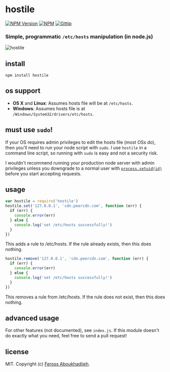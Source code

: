 # hostile
[![NPM Version](http://img.shields.io/npm/v/hostile.png)](https://npmjs.org/package/hostile)
[![NPM](http://img.shields.io/npm/dm/hostile.png)](https://npmjs.org/package/hostile)
[![Gittip](http://img.shields.io/gittip/feross.png)](https://www.gittip.com/feross/)

### Simple, programmatic `/etc/hosts` manipulation (in node.js)

![hostile](https://raw.github.com/feross/hostile/master/img.png)

## install

```
npm install hostile
```

## os support

- **OS X** and **Linux**: Assumes hosts file will be at `/etc/hosts`.
- **Windows**: Assumes hosts file is at `/Windows/System32/drivers/etc/hosts`.

## must use `sudo`!

If your OS requires admin privileges to edit the hosts file (most OSs do), then you'll need to run your node script with `sudo`. I use `hostile` in a command line script, so running with `sudo` is easy and not a security risk.

I wouldn't recommend running your production node server with admin privileges unless you downgrade to a normal user with [`process.setuid(id)`](http://nodejs.org/api/process.html#process_process_setuid_id) before you start accepting requests.

## usage

```js
var hostile = require('hostile')
hostile.set('127.0.0.1', 'cdn.peercdn.com', function (err) {
  if (err) {
    console.error(err)
  } else {
    console.log('set /etc/hosts successfully!')
  }
})
```

This adds a rule to /etc/hosts. If the rule already exists, then this does nothing.

```js
hostile.remove('127.0.0.1', 'cdn.peercdn.com', function (err) {
  if (err) {
    console.error(err)
  } else {
    console.log('set /etc/hosts successfully!')
  }
})
```

This removes a rule from /etc/hosts. If the rule does not exist, then this does
nothing.

## advanced usage

For other features (not documented), see `index.js`. If this module doesn't do exactly what you need, feel free to send a pull request!

## license

MIT. Copyright (c) [Feross Aboukhadijeh](http://feross.org).
